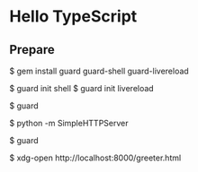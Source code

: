 # Hello TypeScript

## Prepare

$ gem install guard guard-shell guard-livereload

$ guard init shell
$ guard init livereload

$ guard

$ python -m SimpleHTTPServer

$ guard

$ xdg-open http://localhost:8000/greeter.html
